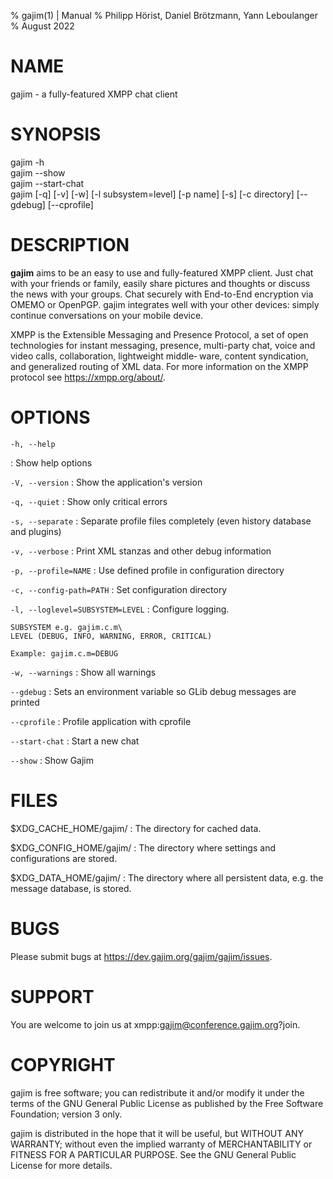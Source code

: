 % gajim(1) | Manual
% Philipp Hörist, Daniel Brötzmann, Yann Leboulanger
% August 2022

# NAME

gajim - a fully-featured XMPP chat client

# SYNOPSIS

gajim -h\
gajim \--show\
gajim \--start-chat\
gajim [-q] [-v] [-w] [-l subsystem=level] [-p name] [-s] [-c directory] [\--gdebug] [\--cprofile]

# DESCRIPTION

**gajim** aims to be an easy to use and fully-featured XMPP client. Just chat with your friends or
family, easily share pictures and thoughts or discuss the news with your groups. Chat securely
with End-to-End encryption via OMEMO or OpenPGP.  gajim integrates well with your other devices:
simply continue conversations on your mobile device.

XMPP is the Extensible Messaging and Presence Protocol, a set of open technologies for instant
messaging, presence, multi-party chat, voice and video calls, collaboration, lightweight middle‐
ware, content syndication, and generalized routing of XML data. For more information on the XMPP
protocol see https://xmpp.org/about/.

# OPTIONS

`-h, --help`

: Show help options

`-V, --version`
: Show the application's version

`-q, --quiet`
: Show only critical errors

`-s, --separate`
: Separate profile files completely (even history database and plugins)

`-v, --verbose`
: Print XML stanzas and other debug information

`-p, --profile=NAME`
: Use defined profile in configuration directory

`-c, --config-path=PATH`
: Set configuration directory

`-l, --loglevel=SUBSYSTEM=LEVEL`
: Configure logging.

    SUBSYSTEM e.g. gajim.c.m\
    LEVEL (DEBUG, INFO, WARNING, ERROR, CRITICAL)

    Example: gajim.c.m=DEBUG

`-w, --warnings`
: Show all warnings

`--gdebug`
: Sets an environment variable so GLib debug messages are printed

`--cprofile`
: Profile application with cprofile

`--start-chat`
: Start a new chat

`--show`
: Show Gajim

# FILES

$XDG_CACHE_HOME/gajim/
: The directory for cached data.

$XDG_CONFIG_HOME/gajim/
: The directory where settings and configurations are stored.

$XDG_DATA_HOME/gajim/
: The directory where all persistent data, e.g. the message database, is stored.

# BUGS

Please submit bugs at https://dev.gajim.org/gajim/gajim/issues.

# SUPPORT

You are welcome to join us at xmpp:gajim@conference.gajim.org?join.

# COPYRIGHT

gajim is free software; you can redistribute it and/or modify it under the
terms of the GNU General Public License as published by the
Free Software Foundation; version 3 only.

gajim is distributed in the hope that it will be useful, but
WITHOUT ANY WARRANTY; without even the implied warranty of MERCHANTABILITY
or FITNESS FOR A PARTICULAR PURPOSE.
See the GNU General Public License for more details.
